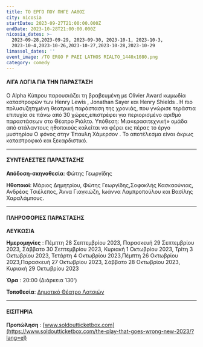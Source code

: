 ```yaml
---
title: ΤΟ ΕΡΓΟ ΠΟΥ ΠΗΓΕ ΛΑΘΟΣ
city: nicosia
startDate: 2023-09-27T21:00:00.000Z
endDate: 2023-10-28T21:00:00.000Z
nicosia_dates: >-
  2023-09-28,2023-09-29, 2023-09-30, 2023-10-1, 2023-10-3,
  2023-10-4,2023-10-26,2023-10-27,2023-10-28,2023-10-29
limassol_dates: ''
event_image: /TO ERGO P PAEI LATHOS RIALTO_1440x1080.png
category: comedy
---
```


#### ΛΙΓΑ ΛΟΓΙΑ ΓΙΑ ΤΗΝ ΠΑΡΑΣΤΑΣΗ

O Alpha Κύπρου παρουσιάζει τη βραβευμένη με	Olivier Award κωμωδία καταστροφών	των Henry Lewis , Jonathan Sayer και Henry Shields . Η πιο πολυσυζητημένη θεατρική παράσταση της χρονιάς, που γνώρισε τεράστια επιτυχία σε πάνω από 30 χώρες,επιστρέφει για περιορισμένο αριθμό παραστάσεων στο Θέατρο Ριάλτο. Υπόθεση: Μια«ερασιτεχνική» ομάδα από ατάλαντους ηθοποιούς καλείται να φέρει εις πέρας το έργο μυστηρίου	Ο φόνος στην Έπαυλη Χάμερσον	. Το αποτέλεσμα είναι άκρως καταστροφικό και ξεκαρδιστικό.

***

#### ΣΥΝΤΕΛΕΣΤΕΣ ΠΑΡΑΣΤΑΣΗΣ

**Απόδοση-σκηνοθεσία**: Φώτης Γεωργίδης

**Ηθοποιοί**: Μάριος Δημητρίου, Φώτης Γεωργίδης,Σοφοκλής Κασκαούνιας, Ανδρέας Τσιέλεπος, Άννα Γιαγκιώζη, Ιωάννα Λαμπροπούλου και Βασίλης Χαραλάμπους.

***

#### ΠΛΗΡΟΦΟΡΙΕΣ ΠΑΡΑΣΤΑΣΗΣ

**ΛΕΥΚΩΣΙΑ**

**Ημερομηνίες** : Πέμπτη 28 Σεπτεμβρίου 2023, Παρασκευή 29 Σεπτεμβρίου 2023, Σάββατο 30 Σεπτεμβρίου 2023, Κυριακή 1 Οκτωβρίου 2023, Τρίτη 3 Οκτωβρίου 2023, Τετάρτη 4 Οκτωβρίου 2023,Πέμπτη 26 Οκτωβρίου 2023,Παρασκευή 27 Οκτωβρίου 2023, Σάββατο 28 Οκτωβρίου 2023, Κυριακή 29 Οκτωβρίου 2023

**Ώρα** : 20:00 (Διάρκεια 130')

**Τοποθεσία**: [Δημοτικό Θέατρο Λατσιών](https://www.google.gr/maps/place/%CE%94%CE%B7%CE%BC%CE%BF%CF%84%CE%B9%CE%BA%CF%8C+%CE%98%CE%AD%CE%B1%CF%84%CF%81%CE%BF+%CE%9B%CE%B1%CF%84%CF%83%CE%B9%CF%8E%CE%BD/@35.1070868,33.3760203,17z/data=!3m1!4b1!4m6!3m5!1s0x14de1911bf2eb683:0x521b7a6d61ba1aed!8m2!3d35.1070824!4d33.3785952!16s%2Fg%2F1v3sqlxc?hl=el\&entry=ttu)

***

#### ΕΙΣΙΤΗΡΙΑ

**Προπώληση** : [www.soldoutticketbox.com](https://www.soldoutticketbox.com/the-play-that-goes-wrong-new-2023/?lang=el)
